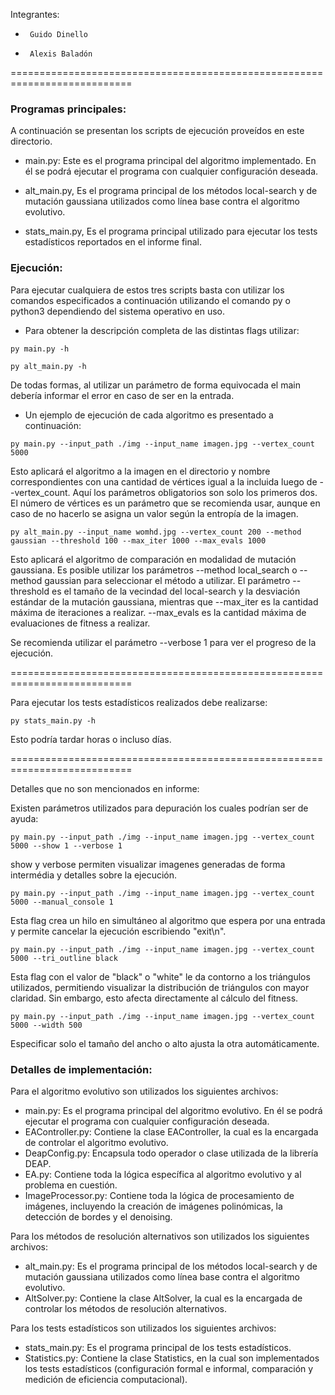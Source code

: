 Integrantes:
 *      Guido Dinello
 *      Alexis Baladón

===========================================================================

### Programas principales:
A continuación se presentan los scripts de ejecución proveídos en este directorio.

- main.py: Este es el programa principal del algoritmo implementado. En él se podrá ejecutar el programa con cualquier configuración deseada.

- alt_main.py, Es el programa principal de los métodos local-search y de mutación gaussiana utilizados como línea base contra el algoritmo evolutivo.

- stats_main.py, Es el programa principal utilizado para ejecutar los tests estadísticos reportados en el informe final.

### Ejecución:

Para ejecutar cualquiera de estos tres scripts basta con utilizar los comandos especificados a continuación utilizando el comando py o python3 dependiendo del sistema operativo en uso.

- Para obtener la descripción completa de las distintas flags utilizar:

```
py main.py -h
```

```
py alt_main.py -h
```

De todas formas, al utilizar un parámetro de forma equivocada el main debería informar el error en caso de ser en la entrada.

- Un ejemplo de ejecución de cada algoritmo es presentado a continuación:

```
py main.py --input_path ./img --input_name imagen.jpg --vertex_count 5000
```

Esto aplicará el algoritmo a la imagen en el directorio y nombre correspondientes con una cantidad de vértices igual a la incluida luego de --vertex_count.
Aquí los parámetros obligatorios son solo los primeros dos. El número de vértices es un parámetro que se recomienda usar, aunque en caso de no hacerlo se asigna un valor según la entropía de la imagen.

```
py alt_main.py --input_name womhd.jpg --vertex_count 200 --method gaussian --threshold 100 --max_iter 1000 --max_evals 1000
```

Esto aplicará el algoritmo de comparación en modalidad de mutación gaussiana. Es posible utilizar los parámetros --method local_search o --method gaussian para seleccionar el método a utilizar. El parámetro --threshold es el tamaño de la vecindad del local-search y la desviación estándar de la mutación gaussiana, mientras que --max_iter es la cantidad máxima de iteraciones a realizar. --max_evals es la cantidad máxima de evaluaciones de fitness a realizar.


Se recomienda utilizar el parámetro --verbose 1 para ver el progreso de la ejecución.

===========================================================================

Para ejecutar los tests estadísticos realizados debe realizarse:

```
py stats_main.py -h
```

Esto podría tardar horas o incluso días.

===========================================================================

Detalles que no son mencionados en informe:

Existen parámetros utilizados para depuración los cuales podrían ser de ayuda:

```
py main.py --input_path ./img --input_name imagen.jpg --vertex_count 5000 --show 1 --verbose 1
```

show y verbose permiten visualizar imagenes generadas de forma intermédia y detalles sobre la ejecución.

```
py main.py --input_path ./img --input_name imagen.jpg --vertex_count 5000 --manual_console 1
```

Esta flag crea un hilo en simultáneo al algoritmo que espera por una entrada y permite cancelar la ejecución escribiendo "exit\n".

```
py main.py --input_path ./img --input_name imagen.jpg --vertex_count 5000 --tri_outline black
```

Esta flag con el valor de "black" o "white" le da contorno a los triángulos utilizados, permitiendo visualizar la distribución de triángulos con mayor claridad. Sin embargo, esto afecta directamente al cálculo del fitness.

```
py main.py --input_path ./img --input_name imagen.jpg --vertex_count 5000 --width 500
```

Especificar solo el tamaño del ancho o alto ajusta la otra automáticamente.

### Detalles de implementación:

Para el algoritmo evolutivo son utilizados los siguientes archivos:

- main.py: Es el programa principal del algoritmo evolutivo. En él se podrá ejecutar el programa con cualquier configuración deseada.
- EAController.py: Contiene la clase EAController, la cual es la encargada de controlar el algoritmo evolutivo.
- DeapConfig.py: Encapsula todo operador o clase utilizada de la librería DEAP.
- EA.py: Contiene toda la lógica específica al algoritmo evolutivo y al problema en cuestión.
- ImageProcessor.py: Contiene toda la lógica de procesamiento de imágenes, incluyendo la creación de imágenes polinómicas, la detección de bordes y el denoising.

Para los métodos de resolución alternativos son utilizados los siguientes archivos:

- alt_main.py: Es el programa principal de los métodos local-search y de mutación gaussiana utilizados como línea base contra el algoritmo evolutivo.
- AltSolver.py: Contiene la clase AltSolver, la cual es la encargada de controlar los métodos de resolución alternativos.

Para los tests estadísticos son utilizados los siguientes archivos:
- stats_main.py: Es el programa principal de los tests estadísticos.
- Statistics.py: Contiene la clase Statistics, en la cual son implementados los tests estadísticos (configuración formal e informal, comparación y medición de eficiencia computacional).